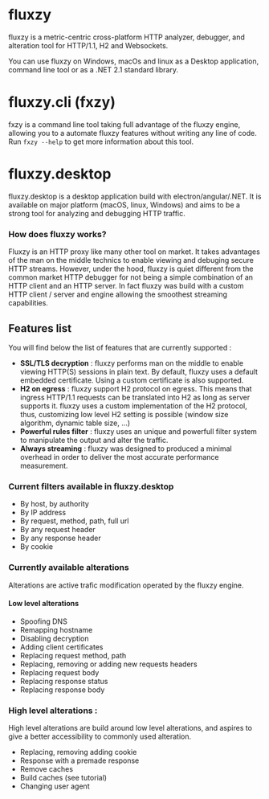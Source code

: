 
# fluxzy 
fluxzy is a metric-centric cross-platform  HTTP analyzer, debugger, and alteration tool for HTTP/1.1, H2 and Websockets.

You can use fluxzy on Windows, macOs and linux as a Desktop application, command line tool or as a .NET 2.1 standard library. 


# fluxzy.cli (fxzy) 
fxzy is a command line tool taking full advantage of the fluxzy engine, allowing you to a automate fluxzy features without writing any line of code. Run `fxzy --help` to get more information about this tool. 

# fluxzy.desktop
fluxzy.desktop is a desktop application build with electron/angular/.NET. It is available on major platform (macOS, linux, Windows) and aims to be a strong tool for analyzing and debugging HTTP traffic.

### How does fluxzy works? 
Fluxzy is an HTTP proxy like many other tool on market. It takes advantages of the man on the middle technics to enable viewing and debuging secure HTTP streams. However, under the hood, fluxzy is quiet different from the common market HTTP debugger for not being a simple combination of an HTTP client and an HTTP server. 
In fact fluxzy was build with a custom HTTP client / server and engine allowing the smoothest streaming capabilities. 

## Features list 
You will find below the list of features that are currently supported : 
 - **SSL/TLS decryption** : fluxzy performs man on the middle to enable viewing HTTP(S) sessions in plain text. By default, fluxzy uses a default embedded certificate.  Using a custom certificate is also supported.
 - **H2 on egress** : fluxzy support H2 protocol on egress. This means that ingress HTTP/1.1 requests can be translated into H2 as long as server supports it. fluxzy uses a custom implementation of the H2 protocol, thus, customizing low level H2 setting is possible (window size algorithm, dynamic table size, ...)
 - **Powerful rules filter** : fluxzy uses an unique and powerfull filter system to manipulate the output and alter the traffic.
 - **Always streaming** : fluxzy was designed to produced a minimal overhead in order to deliver the most accurate performance measurement. 
 
 ### Current filters available in fluxzy.desktop
 - By host, by authority
 - By IP address
 - By request, method, path, full url 
 - By any request header
 - By any response header
 - By cookie 
 
### Currently available alterations
Alterations are active trafic modification operated by the fluxzy engine. 

#### Low level alterations
 - Spoofing DNS
 - Remapping hostname
 - Disabling decryption 
 - Adding client certificates 
 - Replacing request method, path
 - Replacing, removing or adding new requests headers
 - Replacing request body
 - Replacing response status 
 - Replacing response body 
 
### High level alterations :
High level alterations are build around low level alterations, and aspires to give a better accessibility to commonly used alteration. 

 - Replacing, removing adding cookie 
 - Response with a premade response 
 - Remove caches
 - Build caches (see tutorial) 
 - Changing user agent 
 
 
 
